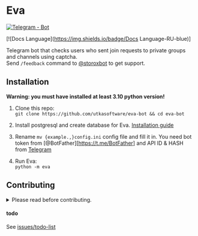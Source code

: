 # Eva 
[![Telegram - Bot](https://img.shields.io/badge/Telegram-Bot-blue?logo=telegram)](https://t.me/storoxbot)  

[![Docs Language](https://img.shields.io/badge/Docs Language-RU-blue)]

Telegram bot that checks users who sent join requests to private groups and channels using captcha.  
Send `/feedback` command to [@storoxbot](https://t.me/storoxbot) to get support.

## Installation  
**Warning: you must have installed at least 3.10 python version!**

1. Clone this repo:  
```git clone https://github.com/utkasoftware/eva-bot && cd eva-bot```

2. Install postgresql and create database for Eva. [Installation guide](https://www.postgresqltutorial.com/postgresql-getting-started/install-postgresql-linux/)
3. Rename `mv {example.,}config.ini` config file and fill it in. You need bot token from [@BotFather][https://t.me/BotFather] and API ID & HASH from [Telegram](https://my.telegram.org/auth)
4. Run Eva:  
```python -m eva```

## Contributing
<details>
<summary>Please read before contributing.</summary>

#### Always test your changes.  
Do not submit something without at least running the module.  

#### Do not make large changes before discussing them first.
We want to know what exactly you are going to make to give you an advice and make sure you are not wasting your time on it.

#### Do not make formatting PRs.  
We know that our code might be not clean enough, but we don't want to merge, view or get notified about 1-line PR which fixes trailing whitelines. Please don't waste everyone's time with pointless changes.

#### We use ```this``` instead of ```self```
Do not ask why, it's too a long story.
</details>


#### todo
See [issues/todo-list](https://github.com/utkasoftware/eva-bot/issues/11)


